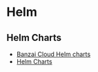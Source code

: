 ---
---
# Helm

## Helm Charts

* [Banzai Cloud Helm charts](https://github.com/banzaicloud/banzai-charts)
* [Helm Charts](https://github.com/helm/charts)
